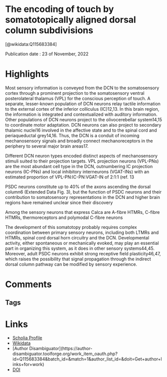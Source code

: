 
The encoding of touch by somatotopically aligned dorsal column subdivisions
===========================================================================
  
  [@wikidata:Q115683384]  
  
Publication date : 23 of November, 2022  

# Highlights

 Most sensory information is conveyed from the DCN to the somatosensory cortex through a prominent projection to the somatosensory ventral posterolateral thalamus (VPL) for the conscious perception of touch. A separate, lesser-known population of DCN neurons relay tactile information to the external cortex of the inferior colliculus (IC)12,13. In this brain region, the information is integrated and contextualized with auditory information. Other populations of DCN neurons project to the olivocerebellar system14,15 to coordinate motor adaptation. DCN neurons can also project to secondary thalamic nuclei16 involved in the affective state and to the spinal cord and periaqueductal grey14,16. Thus, the DCN is a conduit of incoming mechanosensory signals and broadly connect mechanoreceptors in the periphery to several major brain areas17.


Different DCN neuron types encoded distinct aspects of mechanosensory stimuli suited to their projection targets. VPL projection neurons (VPL-PNs) are the most abundant cell type in the DCN, outnumbering IC projection neurons (IC-PNs) and local inhibitory interneurons (VGAT-INs) with an estimated proportion of VPL-PN:IC-PN:VGAT-IN of 2:1:1 (ref. 13

PSDC neurons constitute up to 40% of the axons ascending the dorsal column6 (Extended Data Fig. 3), but the function of PSDC neurons and their contribution to somatosensory representations in the DCN and higher brain regions have remained unclear since their discovery

Among the sensory neurons that express Calca are A-fibre HTMRs, C-fibre HTMRs, thermoreceptors and polymodal C-fibre neurons

 The development of this somatotopy probably requires complex coordination between primary sensory neurons, including both LTMRs and HTMRs, spinal cord dorsal horn circuitry and the DCN. Developmental activity, either spontaneous or mechanically evoked, may play an essential part in organizing this system, as it does in other sensory systems44,45. Moreover, adult PSDC neurons exhibit strong receptive field plasticity46,47, which raises the possibility that signal propagation through the indirect dorsal column pathway can be modified by sensory experience.

# Comments

## Tags

# Links
  
 * [Scholia Profile](https://scholia.toolforge.org/work/Q115683384)  
 * [Wikidata](https://www.wikidata.org/wiki/Q115683384)  
 * [Author Disambiguator](https://author-
disambiguator.toolforge.org/work_item_oauth.php?id=Q115683384&batch_id=&match=1&author_list_id=&doit=Get+author+links+for+work)  
 * [DOI](https://doi.org/10.1038/S41586-022-05470-X)  
